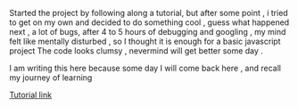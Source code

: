 Started the project by following along a tutorial,
but after some point , i  tried to get on my own and decided to do something cool , guess what happened next , a lot of bugs, after 4 to 5 hours of debugging and googling , my mind felt like mentally disturbed , so I thought it is enough for a basic javascript project 
The code looks clumsy , nevermind will get better some day . 


I am writing this here because some day I will come back here , and recall my journey of learning 

[Tutorial link](https://www.youtube.com/watch?v=ANzPM5-lwXc) 